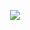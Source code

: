
<p align="center">
  <img src = ![img](https://github.com/engelhyunji/todo/assets/145903783/137129fb-c87a-4b2f-a669-a7aa7083468c)
>
</p>
